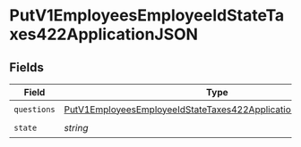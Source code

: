 # PutV1EmployeesEmployeeIdStateTaxes422ApplicationJSON


## Fields

| Field                                                                                                                                                       | Type                                                                                                                                                        | Required                                                                                                                                                    | Description                                                                                                                                                 |
| ----------------------------------------------------------------------------------------------------------------------------------------------------------- | ----------------------------------------------------------------------------------------------------------------------------------------------------------- | ----------------------------------------------------------------------------------------------------------------------------------------------------------- | ----------------------------------------------------------------------------------------------------------------------------------------------------------- |
| `questions`                                                                                                                                                 | [PutV1EmployeesEmployeeIdStateTaxes422ApplicationJSONQuestions](../../models/operations/putv1employeesemployeeidstatetaxes422applicationjsonquestions.md)[] | :heavy_check_mark:                                                                                                                                          | N/A                                                                                                                                                         |
| `state`                                                                                                                                                     | *string*                                                                                                                                                    | :heavy_check_mark:                                                                                                                                          | N/A                                                                                                                                                         |